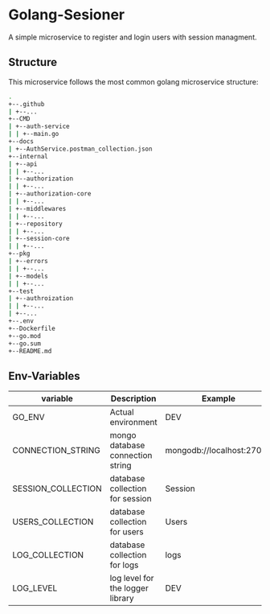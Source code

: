 # Golang-Sesioner

A simple microservice to register and login users with session managment.

## Structure

This microservice follows the most common golang microservice structure:

```bash
.
+--.github
| +--...
+--CMD
| +--auth-service
| | +--main.go
+--docs
| +--AuthService.postman_collection.json
+--internal
| +--api
| | +--...
| +--authorization
| | +--...
| +--authorization-core
| | +--...
| +--middlewares
| | +--...
| +--repository
| | +--...
| +--session-core
| | +--...
+--pkg
| +--errors
| | +--...
| +--models
| | +--...
+--test
| +--authroization
| | +--...
| +--...
+--.env
+--Dockerfile
+--go.mod
+--go.sum
+--README.md
```

## Env-Variables

| variable           | Description                      | Example                   |
| ------------------ | -------------------------------- | ------------------------- |
| GO_ENV             | Actual environment               | DEV                       |
| CONNECTION_STRING  | mongo database connection string | mongodb://localhost:27017 |
| SESSION_COLLECTION | database collection for session  | Session                   |
| USERS_COLLECTION   | database collection for users    | Users                     |
| LOG_COLLECTION     | database collection for logs     | logs                      |
| LOG_LEVEL          | log level for the logger library | DEV                       |

```

```

